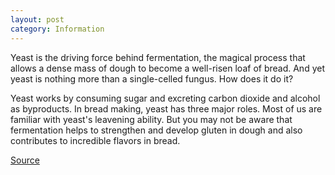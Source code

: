 ```yaml
---
layout: post
category: Information
---
```

Yeast is the driving force behind fermentation, the magical process that allows a dense mass of dough to become a well-risen loaf of bread. And yet yeast is nothing more than a single-celled fungus. How does it do it?

Yeast works by consuming sugar and excreting carbon dioxide and alcohol as byproducts. In bread making, yeast has three major roles. Most of us are familiar with yeast's leavening ability. But you may not be aware that fermentation helps to strengthen and develop gluten in dough and also contributes to incredible flavors in bread.

[Source](http://www.finecooking.com/articles/yeast-role-bread-baking.aspx)
